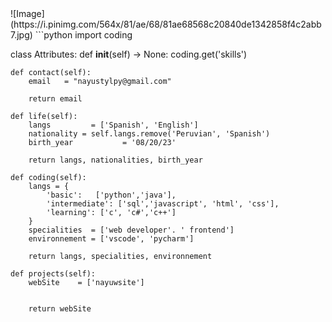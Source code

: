 <div style="width: 10px;"></div> 
![Image](https://i.pinimg.com/564x/81/ae/68/81ae68568c20840de1342858f4c2abb7.jpg)
<!-- GO CODE -->
```python
import coding

class Attributes:
	def __init__(self) -> None:
		coding.get('skills')
		
	def contact(self):
	    email   = "nayustylpy@gmail.com"
	    
	    return email

	def life(self):
		langs         = ['Spanish', 'English']
		nationality = self.langs.remove('Peruvian', 'Spanish')
		birth_year           = '08/20/23'
		
		return langs, nationalities, birth_year
		
	def coding(self):
		langs = {
			'basic':   ['python','java'],
			'intermediate': ['sql','javascript', 'html', 'css'],
			'learning': ['c', 'c#','c++']
		}
		specialities  = ['web developer'. ' frontend']
		environnement = ['vscode', 'pycharm']
		
		return langs, specialities, environnement
		
	def projects(self):
		webSite    = ['nayuwsite']
		
		
		return webSite
```
